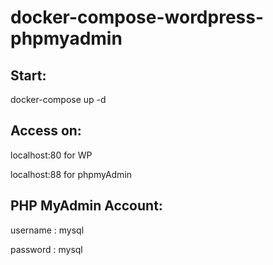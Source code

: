 # docker-compose-wordpress-phpmyadmin
## Start:

docker-compose up -d

## Access on:

localhost:80 for WP

localhost:88 for phpmyAdmin

## PHP MyAdmin Account:

username : mysql

password : mysql

